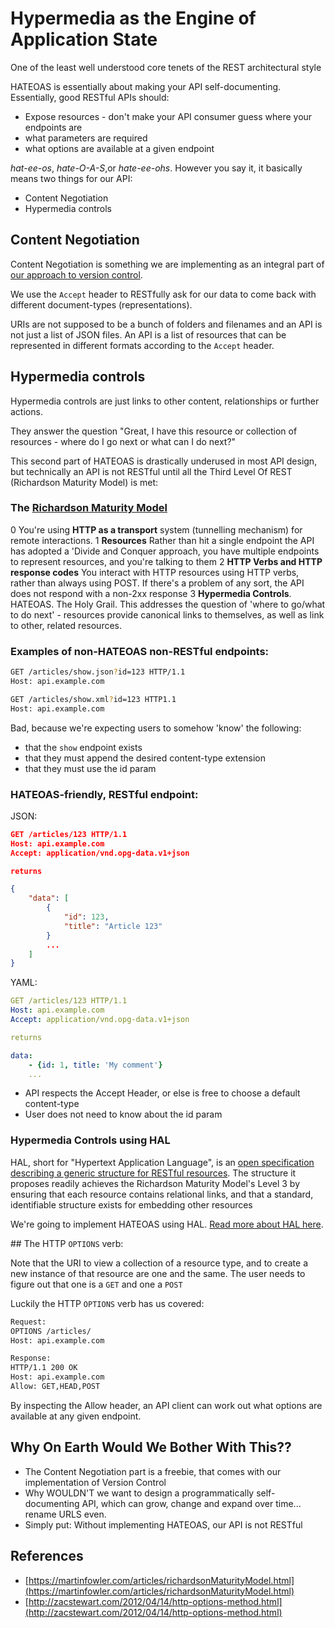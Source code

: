 # Hypermedia as the Engine of Application State

One of the least well understood core tenets of the REST architectural style

HATEOAS is essentially about making your API self-documenting. Essentially, good RESTful APIs should:

* Expose resources - don't make your API consumer guess where your endpoints are
* what parameters are required
* what options are available at a given endpoint

_hat-ee-os_, _hate-O-A-S_,or _hate-ee-ohs_. However you say it, it basically means two things for our API:

* Content Negotiation
* Hypermedia controls

## Content Negotiation

Content Negotiation is something we are implementing as an integral part of [our approach to version control](../0002-api-versioning-strategy.md).

We use the `Accept` header to RESTfully ask for our data to come back with different document-types (representations).

URIs are not supposed to be a bunch of folders and filenames and an API is not just a list of JSON files. An API is a list of resources that can be represented in different formats according to the `Accept` header.

## Hypermedia controls

Hypermedia controls are just links to other content, relationships or further actions.

They answer the question "Great, I have this resource or collection of resources - where do I go next or what can I do next?"

This second part of HATEOAS is drastically underused in most API design, but technically an API is not RESTful until all the Third Level Of REST (Richardson Maturity Model) is met:

### The [Richardson Maturity Model](https://martinfowler.com/articles/richardsonMaturityModel.html)

0 You're using **HTTP as a transport** system (tunnelling mechanism) for remote interactions.
1 **Resources** Rather than hit a single endpoint the API has adopted a 'Divide and Conquer approach, you have multiple endpoints to represent resources, and you're talking to them
2 **HTTP Verbs and HTTP response codes** You interact with HTTP resources using HTTP verbs, rather than always using POST. If there's a problem of any sort, the API does not respond with a non-2xx response
3 **Hypermedia Controls**. HATEOAS. The Holy Grail. This addresses the question of 'where to go/what to do next' - resources provide canonical links to themselves, as well as link to other, related resources.

### Examples of non-HATEOAS non-RESTful endpoints:

```bash
GET /articles/show.json?id=123 HTTP/1.1
Host: api.example.com
```

```bash
GET /articles/show.xml?id=123 HTTP1.1
Host: api.example.com
```

Bad, because we're expecting users to somehow 'know' the following:

* that the `show` endpoint exists
* that they must append the desired content-type extension
* that they must use the id param

### HATEOAS-friendly, RESTful endpoint:

JSON:

```json
GET /articles/123 HTTP/1.1
Host: api.example.com
Accept: application/vnd.opg-data.v1+json

returns

{
    "data": [
        {
            "id": 123,
            "title": "Article 123"
        }
        ...
    ]
}
```

YAML:

```yaml
GET /articles/123 HTTP/1.1
Host: api.example.com
Accept: application/vnd.opg-data.v1+json

returns

data:
    - {id: 1, title: 'My comment'}
    ...
```

* API respects the Accept Header, or else is free to choose a default content-type
* User does not need to know about the id param

### Hypermedia Controls using HAL

HAL, short for "Hypertext Application Language", is an [open specification describing a generic structure for RESTful resources](http://stateless.co/hal_specification.html). The structure it proposes readily achieves the Richardson Maturity Model's Level 3 by ensuring that each resource contains relational links, and that a standard, identifiable structure exists for embedding other resources

We're going to implement HATEOAS using HAL. [Read more about HAL here](hal.md).

## The HTTP `OPTIONS` verb:

Note that the URI to view a collection of a resource type, and to create a new instance of that resource are one and the same. The user needs to figure out that one is a `GET` and one a `POST`

Luckily the HTTP `OPTIONS` verb has us covered:

```bash
Request:
OPTIONS /articles/
Host: api.example.com

Response:
HTTP/1.1 200 OK
Host: api.example.com
Allow: GET,HEAD,POST
```

By inspecting the Allow header, an API client can work out what options are available at any given endpoint.

## Why On Earth Would We Bother With This??

* The Content Negotiation part is a freebie, that comes with our implementation of Version Control
* Why WOULDN'T we want to design a programmatically self-documenting API, which can grow, change and expand over time... rename URLS even.
* Simply put: Without implementing HATEOAS, our API is not RESTful

## References

* [https://martinfowler.com/articles/richardsonMaturityModel.html](https://martinfowler.com/articles/richardsonMaturityModel.html)
* [http://zacstewart.com/2012/04/14/http-options-method.html](http://zacstewart.com/2012/04/14/http-options-method.html)
